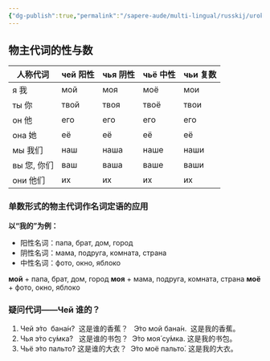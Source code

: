 ```yaml
---
{"dg-publish":true,"permalink":"/sapere-aude/multi-lingual/russkij/urok-05/","dgPassFrontmatter":true}
---
```



## 物主代词的性与数

| 人称代词     | чей 阳性 | чья 阴性 | чьё 中性 | чьи 复数 |
| -------- | ------ | ------ | ------ | ------ |
| я 我      | мой    | моя    | моё    | мои    |
| ты 你     | твой   | твоя   | твоё   | твои   |
| он 他     | его    | его    | его    | его    |
| она 她    | её     | её     | её     | её     |
| мы 我们    | наш    | наша   | наше   | наши   |
| вы 您, 你们 | ваш    | ваша   | ваше   | ваши   |
| они 他们   | их     | их     | их     | их     |

### 单数形式的物主代词作名词定语的应用

**以“我的”为例：**

- 阳性名词：папа, брат, дом, город
- 阴性名词：мама, подруга, комната, страна
- 中性名词：фото, окно, яблоко

**мой** + папа, брат, дом, город
**моя** + мама, подруга, комната, страна
**моё** + фото, окно, яблоко

### 疑问代词——Чей 谁的？

1. Чей э́то  бана́н?  这是谁的香蕉？   Э́то мой бана́н.  这是我的香蕉。
2. Чья э́то су́мка?   这是谁的书包？  Э́то моя́ су́мка. 这是我的书包。
3. Чьё э́то пальто́? 这是谁的大衣？  Э́то моё пальто́. 这是我的大衣。

